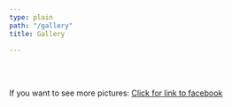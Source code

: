 ```yaml
---
type: plain
path: "/gallery"
title: Gallery

---
```

<div class="row">

<br /><br />

<div class="col-md-4>

<img src="https://ilymun.org/images/gallery-img/child1.jpg" alt="Erreur" />

</div>

<p>If you want to see more pictures: <a href="https://www.facebook.com/internationallyonmun">Click for link to facebook</a></p>

</div>